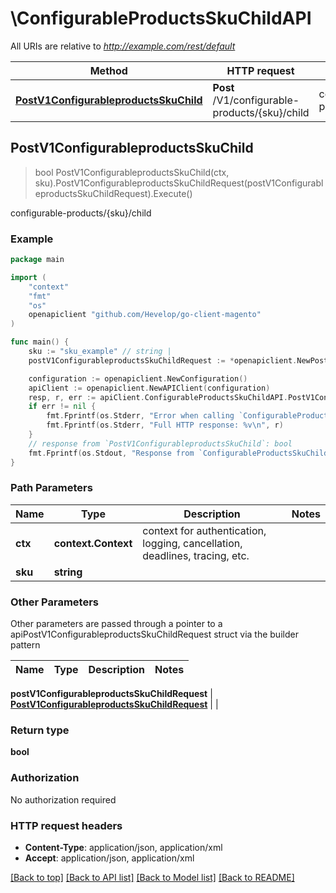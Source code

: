 # \ConfigurableProductsSkuChildAPI

All URIs are relative to *http://example.com/rest/default*

Method | HTTP request | Description
------------- | ------------- | -------------
[**PostV1ConfigurableproductsSkuChild**](ConfigurableProductsSkuChildAPI.md#PostV1ConfigurableproductsSkuChild) | **Post** /V1/configurable-products/{sku}/child | configurable-products/{sku}/child



## PostV1ConfigurableproductsSkuChild

> bool PostV1ConfigurableproductsSkuChild(ctx, sku).PostV1ConfigurableproductsSkuChildRequest(postV1ConfigurableproductsSkuChildRequest).Execute()

configurable-products/{sku}/child



### Example

```go
package main

import (
	"context"
	"fmt"
	"os"
	openapiclient "github.com/Hevelop/go-client-magento"
)

func main() {
	sku := "sku_example" // string | 
	postV1ConfigurableproductsSkuChildRequest := *openapiclient.NewPostV1ConfigurableproductsSkuChildRequest("ChildSku_example") // PostV1ConfigurableproductsSkuChildRequest |  (optional)

	configuration := openapiclient.NewConfiguration()
	apiClient := openapiclient.NewAPIClient(configuration)
	resp, r, err := apiClient.ConfigurableProductsSkuChildAPI.PostV1ConfigurableproductsSkuChild(context.Background(), sku).PostV1ConfigurableproductsSkuChildRequest(postV1ConfigurableproductsSkuChildRequest).Execute()
	if err != nil {
		fmt.Fprintf(os.Stderr, "Error when calling `ConfigurableProductsSkuChildAPI.PostV1ConfigurableproductsSkuChild``: %v\n", err)
		fmt.Fprintf(os.Stderr, "Full HTTP response: %v\n", r)
	}
	// response from `PostV1ConfigurableproductsSkuChild`: bool
	fmt.Fprintf(os.Stdout, "Response from `ConfigurableProductsSkuChildAPI.PostV1ConfigurableproductsSkuChild`: %v\n", resp)
}
```

### Path Parameters


Name | Type | Description  | Notes
------------- | ------------- | ------------- | -------------
**ctx** | **context.Context** | context for authentication, logging, cancellation, deadlines, tracing, etc.
**sku** | **string** |  | 

### Other Parameters

Other parameters are passed through a pointer to a apiPostV1ConfigurableproductsSkuChildRequest struct via the builder pattern


Name | Type | Description  | Notes
------------- | ------------- | ------------- | -------------

 **postV1ConfigurableproductsSkuChildRequest** | [**PostV1ConfigurableproductsSkuChildRequest**](PostV1ConfigurableproductsSkuChildRequest.md) |  | 

### Return type

**bool**

### Authorization

No authorization required

### HTTP request headers

- **Content-Type**: application/json, application/xml
- **Accept**: application/json, application/xml

[[Back to top]](#) [[Back to API list]](../README.md#documentation-for-api-endpoints)
[[Back to Model list]](../README.md#documentation-for-models)
[[Back to README]](../README.md)

